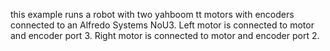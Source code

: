 this example runs a robot with two yahboom tt motors with encoders connected to an Alfredo Systems NoU3. Left motor is connected to motor and encoder port 3. Right motor is connected to motor and encoder port 2.